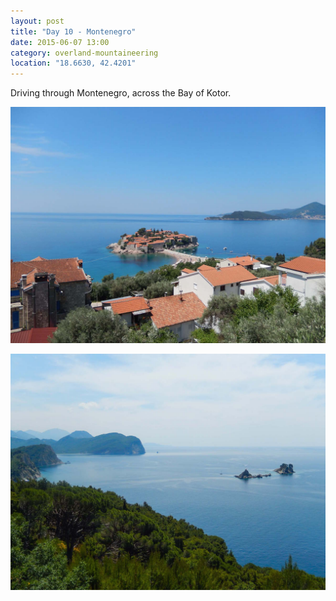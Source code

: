 ```yaml
---
layout: post
title: "Day 10 - Montenegro"
date: 2015-06-07 13:00
category: overland-mountaineering
location: "18.6630, 42.4201"
---
```


Driving through Montenegro, across the Bay of Kotor.

![Name of photo](/photos/montenegro/montenegro-1.jpg "Optional title")

![Name of photo](/photos/montenegro/montenegro-2.jpg "Optional title")
